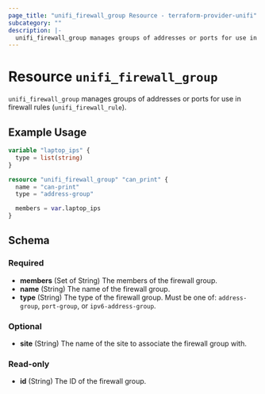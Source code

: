 ```yaml
---
page_title: "unifi_firewall_group Resource - terraform-provider-unifi"
subcategory: ""
description: |-
  unifi_firewall_group manages groups of addresses or ports for use in firewall rules (unifi_firewall_rule).
---
```


# Resource `unifi_firewall_group`

`unifi_firewall_group` manages groups of addresses or ports for use in firewall rules (`unifi_firewall_rule`).

## Example Usage

```terraform
variable "laptop_ips" {
  type = list(string)
}

resource "unifi_firewall_group" "can_print" {
  name = "can-print"
  type = "address-group"

  members = var.laptop_ips
}
```

## Schema

### Required

- **members** (Set of String) The members of the firewall group.
- **name** (String) The name of the firewall group.
- **type** (String) The type of the firewall group. Must be one of: `address-group`, `port-group`, or `ipv6-address-group`.

### Optional

- **site** (String) The name of the site to associate the firewall group with.

### Read-only

- **id** (String) The ID of the firewall group.


